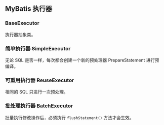 ## MyBatis 执行器

### BaseExecutor

执行器抽象类。



### 简单执行器 SimpleExecutor

无论 SQL 是否一样，每次都会创建一个新的预处理器 PrepareStatement 进行预编译。



### 可重用执行器 ReuseExecutor

相同的 SQL 只进行一次预处理。



### 批处理执行器 BatchExecutor

批量执行修改操作后，必须执行 `flushStatement()` 方法才会生效。

